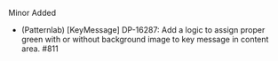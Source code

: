 Minor
Added
- (Patternlab) [KeyMessage] DP-16287: Add a logic to assign proper green with or without background image to key message in content area. #811
